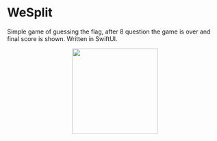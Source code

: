 # WeSplit
Simple game of guessing the flag, after 8 question the game is over and final score is shown. Written in SwiftUI.
<p align="center">
    <img width="200" src="https://i.postimg.cc/GhHg49Ky/Screenshot-2023-01-09-at-21-54-42.png">
</p>
